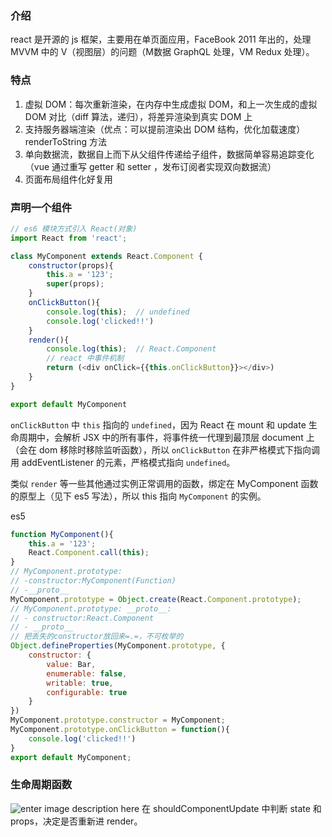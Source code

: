 ﻿### 介绍
react 是开源的 js 框架，主要用在单页面应用，FaceBook 2011 年出的，处理 MVVM 中的 V（视图层）的问题（M数据 GraphQL 处理，VM Redux 处理）。
### 特点
1. 虚拟 DOM：每次重新渲染，在内存中生成虚拟 DOM，和上一次生成的虚拟 DOM 对比（diff 算法，递归），将差异渲染到真实 DOM 上
2. 支持服务器端渲染（优点：可以提前渲染出 DOM 结构，优化加载速度）renderToString 方法
3. 单向数据流，数据自上而下从父组件传递给子组件，数据简单容易追踪变化（vue 通过重写 getter 和 setter ，发布订阅者实现双向数据流）
4. 页面布局组件化好复用
### 声明一个组件
``` js
// es6 模块方式引入 React(对象)
import React from 'react';

class MyComponent extends React.Component {
	constructor(props){
		this.a = '123';
		super(props);  
	}
	onClickButton(){
		console.log(this);  // undefined
		console.log('clicked!!')
	}
	render(){
		console.log(this);  // React.Component
		// react 中事件机制
		return (<div onClick={{this.onClickButton}}></div>)
	}
}

export default MyComponent
```
`onClickButton` 中 `this` 指向的 `undefined`，因为 React 在 mount 和 update 生命周期中，会解析 JSX 中的所有事件，将事件统一代理到最顶层 document 上（会在 dom 移除时移除监听函数），所以 `onClickButton` 在非严格模式下指向调用 addEventListener 的元素，严格模式指向 `undefined`。

类似 `render` 等一些其他通过实例正常调用的函数，绑定在 MyComponent 函数的原型上（见下 es5 写法），所以 this 指向 `MyComponent` 的实例。

es5
``` js
function MyComponent(){
	this.a = '123';
	React.Component.call(this);
}
// MyComponent.prototype: 
// -constructor:MyComponent(Function)
// -__proto__
MyComponent.prototype = Object.create(React.Component.prototype);
// MyComponent.prototype: __proto__:
// - constructor:React.Component
// - __proto__
// 把丢失的constructor放回来=.=，不可枚举的
Object.defineProperties(MyComponent.prototype, {
	constructor: {
		value: Bar,
	    enumerable: false,
	    writable: true,
	    configurable: true
	}
})
MyComponent.prototype.constructor = MyComponent;
MyComponent.prototype.onClickButton = function(){
	console.log('clicked!!')
}
export default MyComponent;
```
### 生命周期函数
![enter image description here](http://oi68.tinypic.com/332tnck.jpg)
在 shouldComponentUpdate 中判断 state 和 props，决定是否重新进 render。
